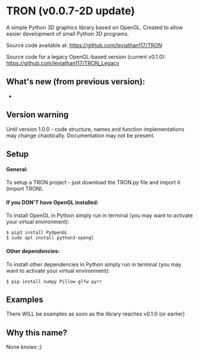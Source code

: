 # TRON (v0.0.7-2D update)
A simple Python 3D graphics library based on OpenGL. Created to allow easier development of small Python 3D programs. 

Source code available at: https://github.com/leviathan117/TRON

Source code for a legacy OpenGL-based version (current v0.1.0): https://github.com/leviathan117/TRON_Legacy

## What's new (from previous version):
* 


## Version warning
Until version 1.0.0 - code structure, names and function implementations may change chaotically. Documentation may not be present.

## Setup
#### General:

To setup a TRON project - just download the TRON.py file and import it (import TRON).

#### If you DON'T have OpenGL installed:

To install OpenGL in Python simply run in terminal (you may want to activate your virtual environment):

    $ pip3 install PyOpenGL
    $ sudo apt install python3-opengl

#### Other dependencies:

To install other dependencies in Python simply run in terminal (you may want to activate your virtual environment):

    $ pip install numpy Pillow glfw pyrr

## Examples
There WILL be examples as soon as the library reaches v0.1.0 (or earlier)

## Why this name?
None knows ;)
